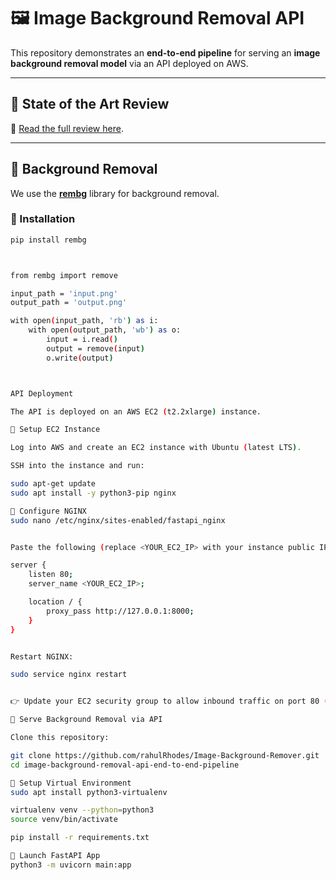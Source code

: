 # 🖼️ Image Background Removal API  

This repository demonstrates an **end-to-end pipeline** for serving an **image background removal model** via an API deployed on AWS.

---

## 📑 State of the Art Review  
📄 [Read the full review here](https://docs.google.com/document/d/1okXH0WwAznkjQCDh_ZY9uRtl9u5aocl5/edit?usp=drive_link&ouid=107960887514237623929&rtpof=true&sd=true).

---

## 🧩 Background Removal  

We use the [**rembg**](https://github.com/danielgatis/rembg) library for background removal.  

### 🔹 Installation  
```bash
pip install rembg



from rembg import remove

input_path = 'input.png'
output_path = 'output.png'

with open(input_path, 'rb') as i:
    with open(output_path, 'wb') as o:
        input = i.read()
        output = remove(input)
        o.write(output)



API Deployment

The API is deployed on an AWS EC2 (t2.2xlarge) instance.

🔹 Setup EC2 Instance

Log into AWS and create an EC2 instance with Ubuntu (latest LTS).

SSH into the instance and run:

sudo apt-get update
sudo apt install -y python3-pip nginx

🔹 Configure NGINX
sudo nano /etc/nginx/sites-enabled/fastapi_nginx


Paste the following (replace <YOUR_EC2_IP> with your instance public IP):

server {
    listen 80;
    server_name <YOUR_EC2_IP>;

    location / {
        proxy_pass http://127.0.0.1:8000;
    }
}


Restart NGINX:

sudo service nginx restart


👉 Update your EC2 security group to allow inbound traffic on port 80 (HTTP).

🚀 Serve Background Removal via API

Clone this repository:

git clone https://github.com/rahulRhodes/Image-Background-Remover.git
cd image-background-removal-api-end-to-end-pipeline

🔹 Setup Virtual Environment
sudo apt install python3-virtualenv

virtualenv venv --python=python3
source venv/bin/activate

pip install -r requirements.txt

🔹 Launch FastAPI App
python3 -m uvicorn main:app

